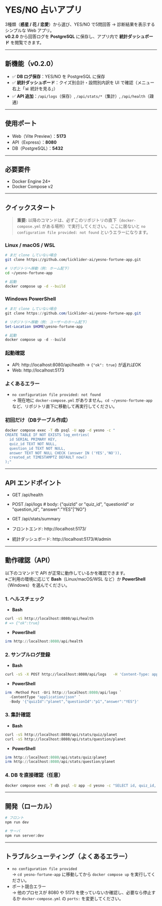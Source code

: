 # YES/NO 占いアプリ

3種類（**惑星 / 花 / 恋愛**）から選び、YES/NO で5問回答 → 診断結果を表示するシンプルな Web アプリ。  
**v0.2.0** から回答ログを **PostgreSQL** に保存し、アプリ内で **統計ダッシュボード** を閲覧できます。

---

## 新機能（v0.2.0）
- ✅ **DB ログ保存**：YES/NO を PostgreSQL に保存  
- ✅ **統計ダッシュボード**：クイズ別合計・設問別内訳を UI で確認（メニュー右上「📊 統計を見る」）  
- ✅ **API 追加**：`/api/logs`（保存）, `/api/stats/*`（集計）, `/api/health`（疎通）

---

## 使用ポート
- Web（Vite Preview）：**5173**  
- API（Express）：**8080**  
- DB（PostgreSQL）：**5432**

---

## 必要要件
- Docker Engine 24+
- Docker Compose v2

---

## クイックスタート

> **重要:** 以降のコマンドは、必ずこのリポジトリの直下（`docker-compose.yml` がある場所）で実行してください。
> ここに居ないと `no configuration file provided: not found` というエラーになります。

### Linux / macOS / WSL

```bash
# まだ clone していない場合
git clone https://github.com/licklider-ai/yesno-fortune-app.git

# リポジトリへ移動（例: ホーム配下）
cd ~/yesno-fortune-app

# 起動
docker compose up -d --build
```

### Windows PowerShell

```powershell
# まだ clone していない場合
git clone https://github.com/licklider-ai/yesno-fortune-app.git

# リポジトリへ移動（例: ユーザーのホーム配下）
Set-Location $HOME\yesno-fortune-app

# 起動
docker compose up -d --build
```

### 起動確認

- API: http://localhost:8080/api/health → `{"ok": true}` が返ればOK
- Web: http://localhost:5173

### よくあるエラー

- `no configuration file provided: not found`  
  → 現在地に `docker-compose.yml` がありません。`cd ~/yesno-fortune-app` など、リポジトリ直下に移動して再実行してください。

### 初回だけ（DBテーブル作成）
```bash
docker compose exec -T db psql -U app -d yesno -c "
CREATE TABLE IF NOT EXISTS log_entries(
  id SERIAL PRIMARY KEY,
  quiz_id TEXT NOT NULL,
  question_id TEXT NOT NULL,
  answer TEXT NOT NULL CHECK (answer IN ('YES','NO')),
  created_at TIMESTAMPTZ DEFAULT now()
);"
```

---

## API エンドポイント
- GET  /api/health
- POST /api/logs             # body: {"quizId" or "quiz_id", "questionId" or "question_id", "answer":"YES"|"NO"}
- GET  /api/stats/summary

- フロントエンド: http://localhost:5173/  
- 統計ダッシュボード: http://localhost:5173/#/admin  

---

## 動作確認（API）

以下のコマンドで API が正常に動作しているかを確認できます。  
※ご利用の環境に応じて **Bash**（Linux/macOS/WSL など）か **PowerShell**（Windows）を選んでください。

### 1. ヘルスチェック

- **Bash**
```bash
curl -sS http://localhost:8080/api/health
# => {"ok":true}
```

- **PowerShell**
```powershell
irm http://localhost:8080/api/health
```

### 2. サンプルログ登録

- **Bash**
```bash
curl -sS -X POST http://localhost:8080/api/logs   -H 'Content-Type: application/json'   -d '{"quizId":"planet","questionId":"p1","answer":"YES"}'
```

- **PowerShell**
```powershell
irm -Method Post -Uri http://localhost:8080/api/logs `
  -ContentType "application/json" `
  -Body '{"quizId":"planet","questionId":"p1","answer":"YES"}'
```

### 3. 集計確認

- **Bash**
```bash
curl -sS http://localhost:8080/api/stats/quiz/planet
curl -sS http://localhost:8080/api/stats/question/planet
```

- **PowerShell**
```powershell
irm http://localhost:8080/api/stats/quiz/planet
irm http://localhost:8080/api/stats/question/planet
```

### 4. DB を直接確認（任意）

```bash
docker compose exec -T db psql -U app -d yesno -c "SELECT id, quiz_id, question_id, answer, created_at FROM log_entries ORDER BY id DESC LIMIT 5;"
```

---

## 開発（ローカル）

```bash
# フロント
npm run dev

# サーバ
npm run server:dev
```

---

## トラブルシューティング（よくあるエラー）
- `no configuration file provided`  
  → `cd yesno-fortune-app` に移動してから `docker compose up` を実行してください。  
- ポート競合エラー  
  → 他のプロセスが 8080 や 5173 を使っていないか確認し、必要なら停止するか `docker-compose.yml` の `ports:` を変更してください。
